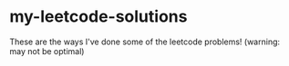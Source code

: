 # my-leetcode-solutions
These are the ways I've done some of the leetcode problems! (warning: may not be optimal)
